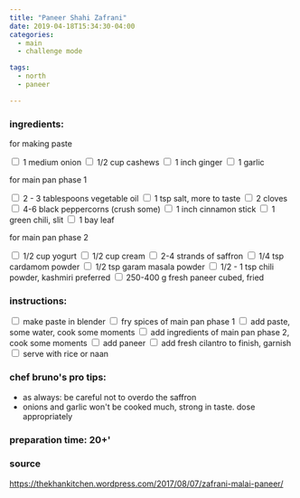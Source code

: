 ```yaml
---
title: "Paneer Shahi Zafrani"
date: 2019-04-18T15:34:30-04:00
categories:
  - main 
  - challenge mode

tags:
  - north
  - paneer

---
```


### ingredients:

for making paste

<input type="checkbox"> 1 medium onion
<input type="checkbox"> 1/2 cup cashews
<input type="checkbox"> 1 inch ginger
<input type="checkbox"> 1 garlic

for main pan phase 1

<input type="checkbox"> 2 - 3 tablespoons vegetable oil
<input type="checkbox"> 1 tsp salt, more to taste
<input type="checkbox"> 2 cloves
<input type="checkbox"> 4-6 black peppercorns (crush some)
<input type="checkbox"> 1 inch cinnamon stick
<input type="checkbox"> 1 green chili, slit
<input type="checkbox"> 1 bay leaf

for main pan phase 2

<input type="checkbox"> 1/2 cup yogurt
<input type="checkbox"> 1/2 cup cream
<input type="checkbox"> 2-4 strands of saffron
<input type="checkbox"> 1/4 tsp cardamom powder
<input type="checkbox"> 1/2 tsp garam masala powder
<input type="checkbox"> 1/2 - 1 tsp chili powder, kashmiri preferred
<input type="checkbox"> 250-400 g fresh paneer cubed, fried


### instructions:

<input type="checkbox"> make paste in blender
<input type="checkbox"> fry spices of main pan phase 1
<input type="checkbox"> add paste, some water, cook some moments
<input type="checkbox"> add ingredients of main pan phase 2, cook some moments
<input type="checkbox"> add paneer
<input type="checkbox"> add fresh cilantro to finish, garnish
<input type="checkbox"> serve with rice or naan

### chef bruno's pro tips:

- as always: be careful not to overdo the saffron
- onions and garlic won't be cooked much, strong in taste. dose appropriately


### preparation time: 20+'

### source

https://thekhankitchen.wordpress.com/2017/08/07/zafrani-malai-paneer/


